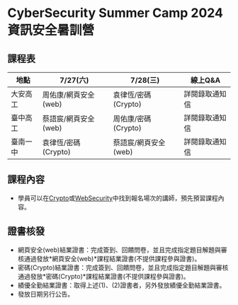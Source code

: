 # CyberSecurity Summer Camp 2024 資訊安全暑訓營

## 課程表
| 地點 | 7/27(六) | 7/28(三) | 線上Q&A | 
| ----- | ----- | ----- | ----- |
| 大安高工 | 周佑康/網頁安全(web) | 袁律恆/密碼(Crypto) | 詳閱錄取通知信 |
| 臺中高工 | 蔡語宸/網頁安全(web) | 周佑康/密碼(Crypto) | 詳閱錄取通知信 | 
| 臺南一中 | 袁律恆/密碼(Crypto) | 蔡語宸/網頁安全(web) |詳閱錄取通知信 |  

## 課程內容

- 學員可以在[Crypto](https://github.com/MyFirstSecurity2020/SecuritySummerCamp2024A/tree/main/Crypto)或[WebSecurity](https://github.com/MyFirstSecurity2020/SecuritySummerCamp2024A/tree/main/WebSecurity)中找到報名場次的講師，預先預習課程內容。

## 證書核發
- 網頁安全(web)結業證書：完成簽到、回饋問卷，並且完成指定題目解題與審核通過發放*網頁安全(web)*課程結業證書(不提供課程參與證書)。
- 密碼(Crypto)結業證書：完成簽到、回饋問卷，並且完成指定題目解題與審核通過發放*密碼(Crypto)*課程結業證書(不提供課程參與證書)。
- 績優全勤結業證書：取得上述(1)、(2)證書者，另外發放績優全勤結業證書。
- 發放日期另行公告。
